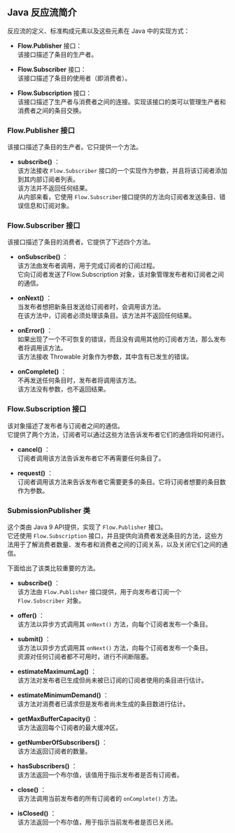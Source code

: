 ## Java 反应流简介
反应流的定义、标准构成元素以及这些元素在 Java 中的实现方式：
-	**Flow.Publisher** 接口：  
该接口描述了条目的生产者。

-	**Flow.Subscriber** 接口：  
该接口描述了条目的使用者（即消费者）。
-	**Flow.Subscription** 接口：  
该接口描述了生产者与消费者之间的连接。实现该接口的类可以管理生产者和消费者之间的条目交换。


### Flow.Publisher 接口
该接口描述了条目的生产者。它只提供一个方法。
-	**subscribe()** ：  
该方法接收 `Flow.Subscriber` 接口的一个实现作为参数，并且将该订阅者添加到其内部订阅者列表。  
该方法并不返回任何结果。  
从内部来看，它使用 `Flow.Subscriber`接口提供的方法向订阅者发送条目、错误信息和订阅对象。

### Flow.Subscriber 接口
该接口描述了条目的消费者。它提供了下述四个方法。
-	**onSubscribe()** ：  
该方法由发布者调用，用于完成订阅者的订阅过程。  
它向订阅者发送了Flow.Subscription 对象，该对象管理发布者和订阅者之间的通信。

-	**onNext()** ：  
当发布者想把新条目发送给订阅者时，会调用该方法。  
在该方法中，订阅者必须处理该条目。该方法并不返回任何结果。
-	**onError()** ：  
如果出现了一个不可恢复的错误，而且没有调用其他的订阅者方法，那么发布者将调用该方法。  
该方法接收 Throwable 对象作为参数，其中含有已发生的错误。
-	**onComplete()** ：  
不再发送任何条目时，发布者将调用该方法。  
该方法没有参数，也不返回结果。

### Flow.Subscription 接口
该对象描述了发布者与订阅者之间的通信。  
它提供了两个方法，订阅者可以通过这些方法告诉发布者它们的通信将如何进行。
-	**cancel()** ：  
订阅者调用该方法告诉发布者它不再需要任何条目了。

-	**request()** ：  
订阅者调用该方法来告诉发布者它需要更多的条目。它将订阅者想要的条目数作为参数。

### SubmissionPublisher 类
这个类由 Java 9 API提供，实现了 `Flow.Publisher` 接口。  
它还使用 `Flow.Subscription` 接口，并且提供向消费者发送条目的方法，这些方法用于了解消费者数量、发布者和消费者之间的订阅关系，以及关闭它们之间的通信。  

下面给出了该类比较重要的方法。
-	**subscribe()** ：  
该方法由 `Flow.Publisher` 接口提供，用于向发布者订阅一个 `Flow.Subscriber` 对象。

-	**offer()** ：  
该方法以异步方式调用其 `onNext()` 方法，向每个订阅者发布一个条目。
-	**submit()** ：  
该方法以异步方式调用其 `onNext()` 方法，向每个订阅者发布一个条目。  
资源对任何订阅者都不可用时，进行不间断阻塞。
-	**estimateMaximumLag()** ：  
该方法对发布者已生成但尚未被已订阅的订阅者使用的条目进行估计。
-	**estimateMinimumDemand()** ：  
该方法对消费者已请求但是发布者尚未生成的条目数进行估计。
-	**getMaxBufferCapacity()** ：  
该方法返回每个订阅者的最大缓冲区。
-	**getNumberOfSubscribers()** ：  
该方法返回订阅者的数量。
-	**hasSubscribers()** ：  
该方法返回一个布尔值，该值用于指示发布者是否有订阅者。
-	**close()** ：  
该方法调用当前发布者的所有订阅者的 `onComplete()` 方法。
-	**isClosed()** ：  
该方法返回一个布尔值，用于指示当前发布者是否已关闭。
